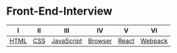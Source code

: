 # Front-End-Interview
| Ⅰ  |  Ⅱ  |   Ⅲ    |       Ⅳ     |   Ⅴ        |      Ⅵ       |  
| :---: | :----------: | :----------------: | :-----------------: | :-------------------: | :-----: | 
| [HTML](HTML/README.md) | [CSS](CSS/README.md) | [JavaScript](JavaScript/README.md)| [Browser](Browser/README.md) |  [React](React/README.md) |[Webpack](Webpack/README.md) | 
